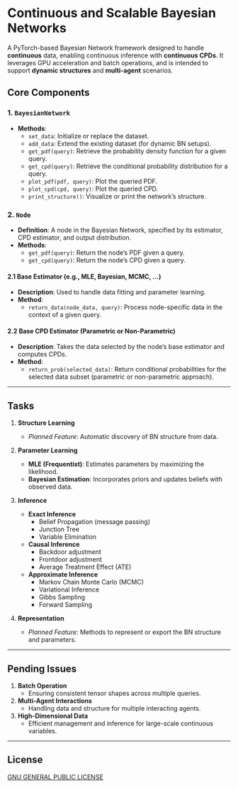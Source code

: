 # Continuous and Scalable Bayesian Networks

A PyTorch-based Bayesian Network framework designed to handle **continuous** data, enabling continuous inference with **continuous CPDs**. It leverages GPU acceleration and batch operations, and is intended to support **dynamic structures** and **multi-agent** scenarios.


## Core Components

### 1. `BayesianNetwork`
- **Methods**:
  - `set_data`: Initialize or replace the dataset.
  - `add_data`: Extend the existing dataset (for dynamic BN setups).
  - `get_pdf(query)`: Retrieve the probability density function for a given query.
  - `get_cpd(query)`: Retrieve the conditional probability distribution for a query.
  - `plot_pdf(pdf, query)`: Plot the queried PDF.
  - `plot_cpd(cpd, query)`: Plot the queried CPD.
  - `print_structure()`: Visualize or print the network’s structure.

### 2. `Node`
- **Definition**: A node in the Bayesian Network, specified by its estimator, CPD estimator, and output distribution.
- **Methods**:
  - `get_pdf(query)`: Return the node’s PDF given a query.
  - `get_cpd(query)`: Return the node’s CPD given a query.

#### 2.1 Base Estimator (e.g., MLE, Bayesian, MCMC, ...)
- **Description**: Used to handle data fitting and parameter learning.
- **Method**:
  - `return_data(node_data, query)`: Process node-specific data in the context of a given query.

#### 2.2 Base CPD Estimator (Parametric or Non-Parametric)
- **Description**: Takes the data selected by the node’s base estimator and computes CPDs.
- **Method**:
  - `return_prob(selected_data)`: Return conditional probabilities for the selected data subset (parametric or non-parametric approach).

---

## Tasks

1. **Structure Learning**
   - *Planned Feature*: Automatic discovery of BN structure from data.

2. **Parameter Learning**
   - **MLE (Frequentist)**: Estimates parameters by maximizing the likelihood.
   - **Bayesian Estimation**: Incorporates priors and updates beliefs with observed data.

3. **Inference**
   - **Exact Inference**
     - Belief Propagation (message passing)
     - Junction Tree
     - Variable Elimination
   - **Causal Inference**
     - Backdoor adjustment
     - Frontdoor adjustment
     - Average Treatment Effect (ATE)
   - **Approximate Inference**
     - Markov Chain Monte Carlo (MCMC)
     - Variational Inference
     - Gibbs Sampling
     - Forward Sampling

4. **Representation**
   - *Planned Feature*: Methods to represent or export the BN structure and parameters.

---

## Pending Issues

1. **Batch Operation**
   - Ensuring consistent tensor shapes across multiple queries.
2. **Multi-Agent Interactions**
   - Handling data and structure for multiple interacting agents.
3. **High-Dimensional Data**
   - Efficient management and inference for large-scale continuous variables.

---


## License

[GNU GENERAL PUBLIC LICENSE](LICENSE)
